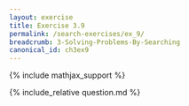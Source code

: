 ```yaml
---
layout: exercise
title: Exercise 3.9
permalink: /search-exercises/ex_9/
breadcrumb: 3-Solving-Problems-By-Searching
canonical_id: ch3ex9
---
```


{% include mathjax_support %}
<div id="hiddden">{% include_relative question.md %}</div>